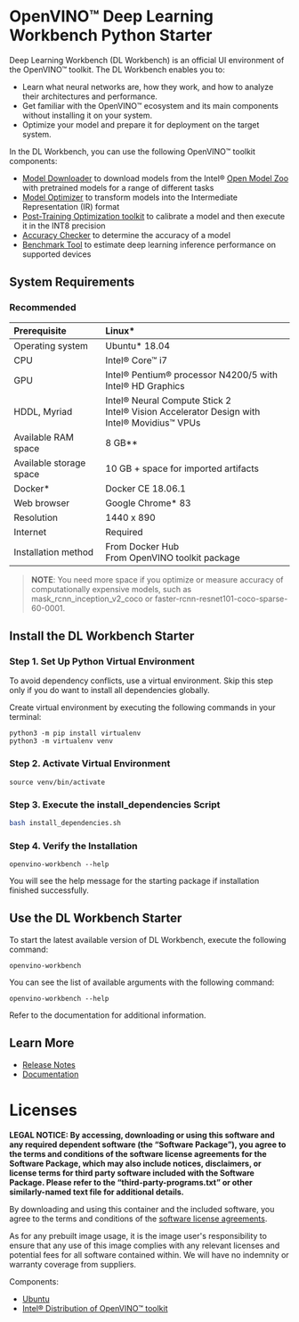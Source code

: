 # OpenVINO™ Deep Learning Workbench Python Starter

Deep Learning Workbench (DL Workbench) is an official UI environment of the OpenVINO™ toolkit.
The DL Workbench enables you to:

- Learn what neural networks are, how they work, and how to analyze their architectures and performance.
- Get familiar with the OpenVINO™ ecosystem and its main components without installing it on your system.
- Optimize your model and prepare it for deployment on the target system.

In the DL Workbench, you can use the following OpenVINO™ toolkit components:

* [Model Downloader](https://docs.openvinotoolkit.org/latest/omz_tools_downloader.html) to download models from the Intel® [Open Model Zoo](https://docs.openvinotoolkit.org/latest/trained_models.html) 
with pretrained models for a range of different tasks
* [Model Optimizer](https://docs.openvinotoolkit.org/latest/openvino_docs_MO_DG_Deep_Learning_Model_Optimizer_DevGuide.html) to transform models into
the Intermediate Representation (IR) format
* [Post-Training Optimization toolkit](https://docs.openvinotoolkit.org/latest/pot_README.html) to calibrate a model and then execute it in the
 INT8 precision
* [Accuracy Checker](https://docs.openvinotoolkit.org/latest/omz_tools_accuracy_checker.html) to determine the accuracy of a model
* [Benchmark Tool](https://docs.openvinotoolkit.org/latest/openvino_inference_engine_tools_benchmark_tool_README.html) to estimate deep learning inference performance on supported devices
## System Requirements

### Recommended

Prerequisite | Linux* |
:----- | :-----
Operating system|Ubuntu\* 18.04|
CPU | Intel® Core™ i7|
GPU| Intel® Pentium® processor N4200/5 with Intel® HD Graphics |
HDDL, Myriad| Intel® Neural Compute Stick 2 <br> Intel® Vision Accelerator Design with Intel® Movidius™ VPUs|
Available RAM space| 8 GB\** |
Available storage space| 10 GB + space for imported artifacts|
Docker\*| Docker CE 18.06.1 |
Web browser| Google Chrome\* 83|
Resolution| 1440 x 890|
Internet|Required|
Installation method| From Docker Hub <br> From OpenVINO toolkit package|

> **NOTE**: You need more space if you optimize or measure accuracy of computationally expensive models,
> such as mask_rcnn_inception_v2_coco or faster-rcnn-resnet101-coco-sparse-60-0001.

## Install the DL Workbench Starter

### Step 1. Set Up Python Virtual Environment

To avoid dependency conflicts, use a virtual environment. Skip this step only if you do want to install all dependencies globally.

Create virtual environment by executing the following commands in your terminal:

```
python3 -m pip install virtualenv
python3 -m virtualenv venv
```

### Step 2. Activate Virtual Environment

```
source venv/bin/activate
```

### Step 3. Execute the install_dependencies Script

```bash
bash install_dependencies.sh
```

### Step 4. Verify the Installation
```
openvino-workbench --help
```
You will see the help message for the starting package if installation finished successfully.

## Use the DL Workbench Starter

To start the latest available version of DL Workbench, execute the following command:

```
openvino-workbench
```

You can see the list of available arguments with the following command:
```
openvino-workbench --help
```

Refer to the documentation for additional information.

## Learn More
* [Release Notes](https://software.intel.com/content/www/us/en/develop/articles/openvino-relnotes.html)
* [Documentation](https://docs.openvinotoolkit.org/latest/workbench_docs_Workbench_DG_Introduction.html)

# Licenses

**LEGAL NOTICE: By accessing, downloading or using this software and any required dependent software (the “Software Package”), you agree to the terms and conditions of the software license agreements for the Software Package, which may also include notices, disclaimers, or license terms for third party software included with the Software Package. Please refer to the “third-party-programs.txt” or other similarly-named text file for additional details.**

By downloading and using this container and the included software, you agree to the terms and
conditions of the [software license
agreements](https://software.intel.com/en-us/license/eula-for-intel-software-development-products).

As for any prebuilt image usage, it is the image user's responsibility to ensure that any use of
this image complies with any relevant licenses and potential fees for all software contained within.
We will have no indemnity or warranty coverage from suppliers.

Components:

* [Ubuntu](https://hub.docker.com/_/ubuntu)
* [Intel® Distribution of OpenVINO™
  toolkit](https://software.intel.com/en-us/license/eula-for-intel-software-development-products)
